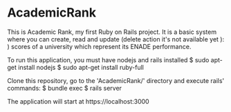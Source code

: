 # AcademicRank
This is Academic Rank, my first Ruby on Rails project.
It is a basic system where you can create, read and update (delete action it's not available yet ): ) scores of a university which represent its ENADE performance. 

To run this application, you must have nodejs and rails installed
$	sudo apt-get install nodejs
$	sudo apt-get install ruby-full

Clone this repository, go to the 'AcademicRank/' directory and execute rails' commands:
$	bundle exec
$	rails server

The application will start at 
https://localhost:3000


